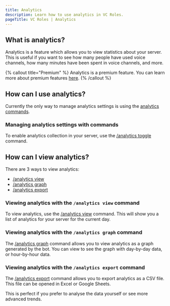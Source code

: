 ```yaml
---
title: Analytics
description: Learn how to use analytics in VC Roles.
pageTitle: VC Roles | Analytics
---
```


## What is analytics?

Analytics is a feature which allows you to view statistics about your server. This is useful if you want to see how many people have used voice channels, how many minutes have been spent in voice channels, and more.

{% callout title="Premium" %}
Analytics is a premium feature. You can learn more about premium features [here](/premium).
{% /callout %}

## How can I use analytics?

Currently the only way to manage analytics settings is using the [analytics commands](/docs/commands/analytics).

### Managing analytics settings with commands

To enable analytics collection in your server, use the [/analytics toggle](/docs/commands/analytics#analytics-toggle) command.

## How can I view analytics?

There are 3 ways to view analytics:

- [/analytics view](/docs/commands/analytics#analytics-view)
- [/analytics graph](/docs/commands/analytics#analytics-graph)
- [/analytics export](/docs/commands/analytics#analytics-export)

### Viewing analytics with the `/analytics view` command

To view analytics, use the [/analytics view](/docs/commands/analytics#analytics-view) command. This will show you a list of analytics for your server for the current day.

### Viewing analytics with the `/analytics graph` command

The [/analytics graph](/docs/commands/analytics#analytics-graph) command allows you to view analytics as a graph generated by the bot. You can view to see the graph with day-by-day data, or hour-by-hour data.

### Viewing analytics with the `/analytics export` command

The [/analytics export](/docs/commands/analytics#analytics-export) command allows you to export analytics as a CSV file. This file can be opened in Excel or Google Sheets.

This is perfect if you prefer to analyse the data yourself or see more advanced trends.
